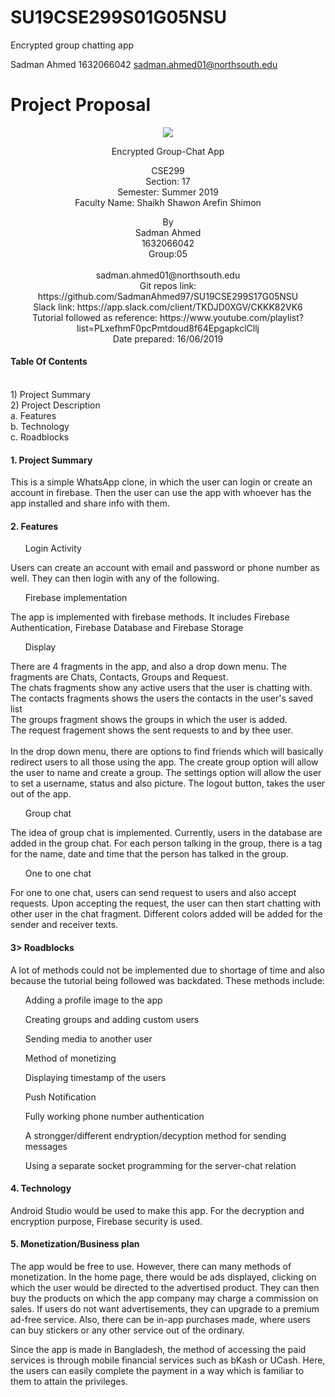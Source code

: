 # SU19CSE299S01G05NSU
Encrypted group chatting app

Sadman Ahmed 
1632066042
sadman.ahmed01@northsouth.edu

# Project Proposal
<p align="center">
	<img src="http://old.unb.com.bd/media/imgAll/August2017/BG/NSU-Logo-201709100837.JPG">
</p>

<p align="center">	
 Encrypted Group-Chat App
</p>

<p align="center">
 CSE299
 <br/>
 Section: 17
 <br/>
 Semester: Summer 2019
 <br/>
 Faculty Name: Shaikh Shawon Arefin Shimon
</p>

<p align="center">
 By
 <br/>
 Sadman Ahmed
 <br/>
 1632066042 
 <br/>
 Group:05
 <br/>
 <br/>
 sadman.ahmed01@northsouth.edu
 <br/>
 Git repos link: https://github.com/SadmanAhmed97/SU19CSE299S17G05NSU <br/>
	Slack link: https://app.slack.com/client/TKDJD0XGV/CKKK82VK6 <br/>
	Tutorial followed as reference: https://www.youtube.com/playlist?list=PLxefhmF0pcPmtdoud8f64EpgapkclCllj
 <br/>
 Date prepared: 16/06/2019
</p>

<h4>Table Of Contents</h4>
<p><br/>
1) Project Summary <br/>
2) Project Description<br/>
	a. Features <br/>
	b. Technology<br/>
	c. Roadblocks <br/>
</p>

<h4>1.	Project Summary </h4>
This is a simple WhatsApp clone, in which the user can login or create an account in firebase. Then the user can use the app with whoever has the app installed and share info with them. 

<h4>2.	Features	</h4>

<ul>Login Activity</ul>
	<p>
	Users can create an account with email and password or phone number as well. They can then login with any of the following.
	</p>
<ul>Firebase implementation</ul>	
	<p>
	The app is implemented with firebase methods. It includes Firebase Authentication, Firebase Database and Firebase Storage 
	</p>	
<ul>Display </ul>
	<p>
	There are 4 fragments in the app, and also a drop down menu. The fragments are Chats, Contacts, Groups and Request.<br/>
	The chats fragments show any active users that the user is chatting with. <br/>
	The contacts fragments shows the users the contacts in the user's saved list<br/>
	The groups fragment shows the groups in which the user is added.<br/>
	The request fragement shows the sent requests to and by thee user.<br/><br/>
	In the drop down menu, there are options to find friends which will basically redirect users to all those using the app. The create group option will allow the user to name and create a group. The settings option will allow the user to set a username, status and also picture. The logout button, takes the user out of the app.
	</p>
<ul>Group chat</ul>
	<p>
	The idea of group chat is implemented. Currently, users in the database are added in the group chat. For each person talking in the group, there is a tag for the name, date and time that the person has talked in the group.
	</p>
<ul>One to one chat</ul>
	<p>
	For one to one chat, users can send request to users and also accept requests. Upon accepting the request, the user can then start chatting with other user in the chat fragment.
	Different colors added will be added for the sender and receiver texts.
	</p>

<h4>3> Roadblocks</h4>
A lot of methods could not be implemented due to shortage of time and also because the tutorial being followed was backdated.
These methods include: 
	<ul>Adding a profile image to the app</ul>
	<ul>Creating groups and adding custom users</ul>
	<ul>Sending media to another user</ul>
	<ul>Method of monetizing</ul>
	<ul>Displaying timestamp of the users</ul>
	<ul>Push Notification</ul>
	<ul>Fully working phone number authentication</ul>
	<ul>A strongger/different endryption/decyption method for sending messages</ul>
	<ul>Using a separate socket programming for the server-chat relation</ul>

<h4>4.	Technology </h4> 
Android Studio would be used to make this app. For the decryption and encryption purpose, Firebase security is used.

<h4>5.	Monetization/Business plan </h4> The app would be free to use. However, there can many methods of monetization. In the home page, there would be ads displayed, clicking on which the user would be directed to the advertised product. They can then buy the products on which the app company may charge a commission on sales. If users do not want advertisements, they can upgrade to a premium ad-free service. Also, there can be in-app purchases made, where users can buy stickers or any other service out of the ordinary.

Since the app is made in Bangladesh, the method of accessing the paid services is through mobile financial services such as bKash or UCash. Here, the users can easily complete the payment in a way which is familiar to them to attain the privileges.
